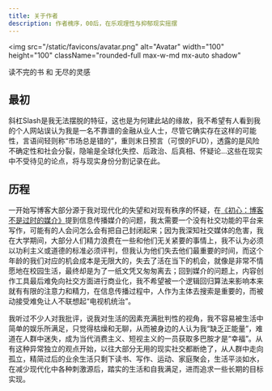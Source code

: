 ```yaml
---
title: 关于作者
description: 作者槐序，00后，在乐观理性与抑郁现实摇摆
---
```


<img
  src="/static/favicons/avatar.png"
  alt="Avatar"
  width="100"
  height="100"
  className="rounded-full max-w-md mx-auto shadow"
></img>

<p className="text-center font-semibold">读不完的书 和 无尽的灵感</p>

## 最初

斜杠Slash是我无法摆脱的特征，这也是为何建此站的缘故，我不希望有人看到我的个人网站误认为我是一名不靠谱的金融从业人士，尽管它确实存在这样的可能性，言语间轻则称“市场总是错的”，重则末日预言（可恨的FUD），透露的是风险不确定性和社会分裂，隐喻是全球化失控、后政治、后真相、怀疑论...这些在现实中不受待见的论点，将与现实身份分割记录在此。

## 历程

一开始写博客大部分源于我对现代化的失望和对现有秩序的怀疑，在[《初心：博客不是过时的媒介》](/blog/blogging-is-not-an-obsolete-medium)提到信息传播媒介的问题，我太需要一个没有社交功能的平台来写作，可能有的人会问怎么会有把自己封闭起来；因为我深知社交媒体的危害，我在大学期间，大部分人们精力浪费在一些和他们无关紧要的事情上，我不认为必须以功利主义或道德的标准必须评判，但我认为他们失去他们最重要的时间，而这个年龄的我们对应的机会成本是无限大的，失去了活在当下的机会，就像是非常不情愿地在校园生活，最终却是为了一纸文凭又匆匆离去；回到媒介的问题上，内容创作工具最后难免向社交方面进行商业化，我不希望被一个逻辑回归算法来影响本来就有有限的注意力和精力，在信息传播过程中，人作为主体去搜索是重要的，而被动接受难免让人不联想起“电视机统治”。

我听过不少人对我批评，说我对生活的因素充满批判性的视角，我不容易被生活中简单的娱乐所满足，只觉得枯燥和无聊，从而被身边的人认为我“缺乏正能量”，难道在人群中迷失，成为当代消费主义、短视主义的一员获取多巴胺才是“幸福”。从有这种异常独立的观点开始，以往大部分无用的现实社交都断绝了，从人群中走向孤立，精简过后的业余生活只剩下读书、写作、运动、家庭聚会，生活平淡如水，在减少现代化中各种刺激源后，踏实的生活和自我满足，进而追求一些长期的目标实现。

